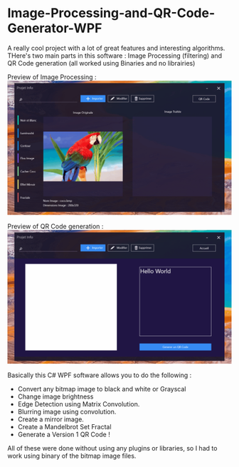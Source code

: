 # Image-Processing-and-QR-Code-Generator-WPF

A really cool project with a lot of great features and interesting algorithms. 
THere's two main parts in this software : Image Processing (filtering) and QR Code generation (all worked using Binaries and no librairies)

Preview of Image Processing :
<img src="Images/imageprocess.gif" width="650">

Preview of QR Code generation :
<img src="Images/githubgen.gif" width="650">

Basically this C# WPF software allows you to do the following :
- Convert any bitmap image to black and white or Grayscal
- Change image brightness
- Edge Detection using Matrix Convolution.
- Blurring image using convolution.
- Create a mirror image.
- Create a Mandelbrot Set Fractal
- Generate a Version 1 QR Code !

All of these were done without using any plugins or libraries, so I had to work using binary of the bitmap image files.
